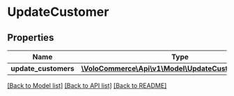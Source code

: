 # UpdateCustomer

## Properties
Name | Type | Description | Notes
------------ | ------------- | ------------- | -------------
**update_customers** | [**\VoloCommerce\Api\v1\Model\UpdateCustomerRequest[]**](UpdateCustomerRequest.md) |  | [optional] 

[[Back to Model list]](../README.md#documentation-for-models) [[Back to API list]](../README.md#documentation-for-api-endpoints) [[Back to README]](../README.md)


